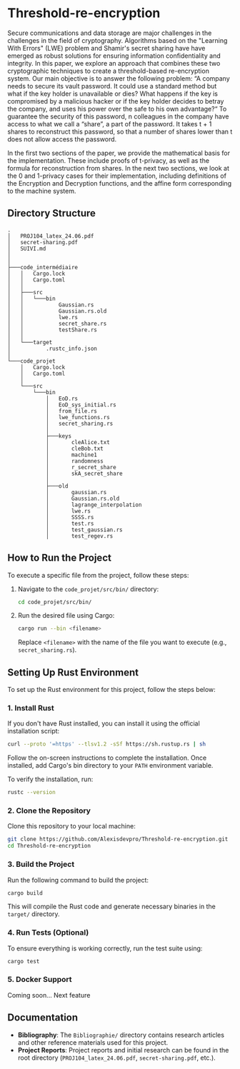 
# Threshold-re-encryption 

Secure communications and data storage are major challenges in the challenges in the field of cryptography. Algorithms based on the "Learning With Errors" (LWE) problem and Shamir's secret sharing have have emerged as robust solutions for ensuring information confidentiality and integrity. In this paper, we explore an approach that combines these two cryptographic techniques to create a threshold-based re-encryption system. Our main objective is to answer the following problem: “A company needs to secure its vault password. It could use a standard method but what if the key holder is unavailable or dies? What happens if the key is compromised by a malicious hacker or if the key holder decides to betray the company, and uses his power over the safe to his own advantage?“ To guarantee the security of this password, n colleagues in the company have access to what we call a “share”, a part of the password. It takes t + 1 shares to reconstruct this password, so that a number of shares lower than t does not allow access the password.

In the first two sections of the paper, we provide the mathematical basis for the implementation. These include proofs of t-privacy, as well as the formula for reconstruction from shares. In the next two sections, we look at the 0 and 1-privacy cases for their implementation, including definitions of the Encryption and Decryption functions, and the affine form corresponding to the machine system.

## Directory Structure

```
.
│   PROJ104_latex_24.06.pdf
│   secret-sharing.pdf
│   SUIVI.md
│
│
├───code_intermédiaire
│   │   Cargo.lock
│   │   Cargo.toml
│   │
│   ├───src
│   │   └───bin
│   │           Gaussian.rs
│   │           Gaussian.rs.old
│   │           lwe.rs
│   │           secret_share.rs
│   │           testShare.rs
│   │
│   └───target
│           .rustc_info.json
│
└───code_projet
    │   Cargo.lock
    │   Cargo.toml
    │
    └───src
        └───bin
            │   EoD.rs
            │   EoD_sys_initial.rs
            │   from_file.rs
            │   lwe_functions.rs
            │   secret_sharing.rs
            │
            ├───keys
            │       cleAlice.txt
            │       cleBob.txt
            │       machine1
            │       randomness
            │       r_secret_share
            │       skA_secret_share
            │
            ├───old
            │       gaussian.rs
            │       Gaussian.rs.old
            │       lagrange_interpolation
            │       lwe.rs
            │       SSSS.rs
            │       test.rs
            │       test_gaussian.rs
            │       test_regev.rs

```

## How to Run the Project

To execute a specific file from the project, follow these steps:

1. Navigate to the `code_projet/src/bin/` directory:

    ```bash
    cd code_projet/src/bin/
    ```

2. Run the desired file using Cargo:

    ```bash
    cargo run --bin <filename>
    ```

    Replace `<filename>` with the name of the file you want to execute (e.g., `secret_sharing.rs`).

## Setting Up Rust Environment

To set up the Rust environment for this project, follow the steps below:

### 1. Install Rust

If you don't have Rust installed, you can install it using the official installation script:

```bash
curl --proto '=https' --tlsv1.2 -sSf https://sh.rustup.rs | sh
```

Follow the on-screen instructions to complete the installation. Once installed, add Cargo's bin directory to your `PATH` environment variable.

To verify the installation, run:

```bash
rustc --version
```

### 2. Clone the Repository

Clone this repository to your local machine:

```bash
git clone https://github.com/Alexisdevpro/Threshold-re-encryption.git
cd Threshold-re-encryption
```

### 3. Build the Project

Run the following command to build the project:

```bash
cargo build
```

This will compile the Rust code and generate necessary binaries in the `target/` directory.

### 4. Run Tests (Optional)

To ensure everything is working correctly, run the test suite using:

```bash
cargo test
```

### 5. Docker Support

Coming soon... Next feature 

## Documentation

- **Bibliography**: The `Bibliographie/` directory contains research articles and other reference materials used for this project.
- **Project Reports**: Project reports and initial research can be found in the root directory (`PROJ104_latex_24.06.pdf`, `secret-sharing.pdf`, etc.).
